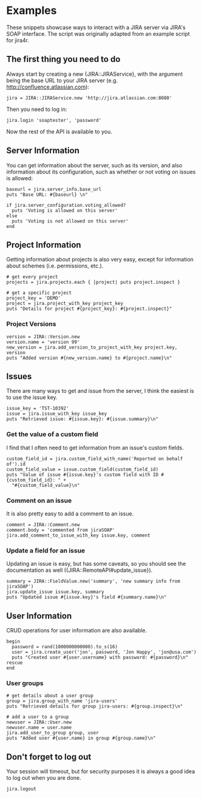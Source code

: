 # Examples

These snippets showcase ways to interact with a JIRA server via JIRA's
SOAP interface. The script was originally adapted from an example
script for jira4r.

## The first thing you need to do

Always start by creating a new {JIRA::JIRAService}, with the argument
being the base URL to your JIRA server
(e.g. http://confluence.atlassian.com):

    jira = JIRA::JIRAService.new 'http://jira.atlassian.com:8080'

Then you need to log in:

    jira.login 'soaptester', 'password'

Now the rest of the API is available to you.

## Server Information

You can get information about the server, such as its version, and
also information about its configuration, such as whether or not
voting on issues is allowed:

    baseurl = jira.server_info.base_url
    puts "Base URL: #{baseurl} \n"

    if jira.server_configuration.voting_allowed?
      puts 'Voting is allowed on this server'
    else
      puts 'Voting is not allowed on this server'
    end

## Project Information

Getting information about projects is also very easy, except for
information about schemes (i.e. permissions, etc.).

    # get every project
    projects = jira.projects.each { |project| puts project.inspect }

    # get a specific project
    project_key = 'DEMO'
    project = jira.project_with_key project_key
    puts "Details for project #{project_key}: #{project.inspect}"

### Project Versions

    version = JIRA::Version.new
    version.name = 'version 99'
    new_version = jira.add_version_to_project_with_key project.key, version
    puts "Added version #{new_version.name} to #{project.name}\n"

## Issues

There are many ways to get and issue from the server, I think the
easiest is to use the issue key.

    issue_key = 'TST-10392'
    issue = jira.issue_with_key issue_key
    puts "Retrieved issue: #{issue.key}: #{issue.summary}\n"

### Get the value of a custom field

I find that I often need to get information from an issue's custom fields.

    custom_field_id = jira.custom_field_with_name('Reported on behalf of').id
    custom_field_value = issue.custom_field(custom_field_id)
    puts "Value of issue #{issue.key}'s custom field with ID #{custom_field_id}: " +
      "#{custom_field_value}\n"

### Comment on an issue

It is also pretty easy to add a comment to an issue.

    comment = JIRA::Comment.new
    comment.body = 'commented from jiraSOAP'
    jira.add_comment_to_issue_with_key issue.key, comment

### Update a field for an issue

Updating an issue is easy, but has some caveats, so you should see the
documentation as well ({JIRA::RemoteAPI#update_issue}).

    summary = JIRA::FieldValue.new('summary', 'new summary info from jiraSOAP')
    jira.update_issue issue.key, summary
    puts "Updated issue #{issue.key}'s field #{summary.name}\n"

## User Information

CRUD operations for user information are also available.

    begin
      password = rand(1000000000000).to_s(16)
      user = jira.create_user('jon', password, 'Jon Happy', 'jon@usa.com')
      puts "Created user #{user.username} with password: #{password}\n"
    rescue
    end

### User groups

    # get details about a user group
    group = jira.group_with_name 'jira-users'
    puts "Retrieved details for group jira-users: #{group.inspect}\n"

    # add a user to a group
    newuser = JIRA::User.new
    newuser.name = user.name
    jira.add_user_to_group group, user
    puts "Added user #{user.name} in group #{group.name}\n"

## Don't forget to log out

Your session will timeout, but for security purposes it is always a
good idea to log out when you are done.

    jira.logout
